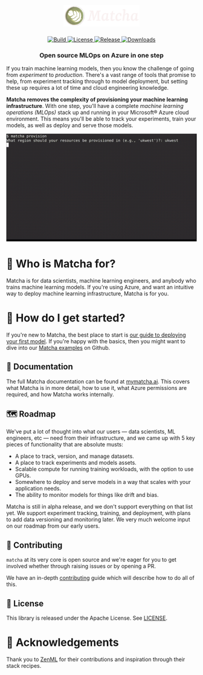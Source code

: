 <h1 align="center">
    <img src="docs/img/logo.png" width="200" style="max-width: 200px"></img>
</h1>

<p align="center">
    <a href="https://github.com/fuzzylabs/matcha/actions/workflows/ci.yml">
        <img alt="Build" src="https://img.shields.io/github/actions/workflow/status/fuzzylabs/matcha/ci.yml">
    </a>
    <a href="https://github.com/fuzzylabs/matcha/blob/main/LICENSE">
        <img alt="License" src="https://img.shields.io/github/license/fuzzylabs/matcha?color=blue">
    </a>
    <a href="https://github.com/fuzzylabs/matcha/releases">
        <img alt="Release" src="https://img.shields.io/github/v/release/fuzzylabs/matcha?color=green">
    </a>
    <a href="https://pypi.org/project/matcha-ml/">
        <img alt="Downloads" src="https://img.shields.io/pypi/dm/matcha-ml?color=orange">
    </a>
</p>

<h3 align="center">
    <p>Open source MLOps on Azure in one step</p>
</h3>

If you train machine learning models, then you know the challenge of going from _experiment_ to _production_. There's a vast range of tools that promise to help, from experiment tracking through to model deployment, but setting these up requires a lot of time and cloud engineering knowledge.

**Matcha removes the complexity of provisioning your machine learning infrastructure**. With one step, you'll have a complete _machine learning operations (MLOps)_ stack up and running in your Microsoft® Azure cloud environment. This means you'll be able to track your experiments, train your models, as well as deploy and serve those models.

<div align="center">
    <img src="docs/img/matcha-provision.gif"></img>
</div>

# &#127861; Who is Matcha for?

Matcha is for data scientists, machine learning engineers, and anybody who trains machine learning models. If you're using Azure, and want an intuitive way to deploy machine learning infrastructure, Matcha is for you.

# &#127939; How do I get started?

If you're new to Matcha, the best place to start is [our guide to deploying your first model](http://www.mymatcha.ai/getting-started). If you're happy with the basics, then you might want to dive into our [Matcha examples](https://github.com/fuzzylabs/matcha-examples) on Github.

## &#128214; Documentation

The full Matcha documentation can be found at [mymatcha.ai](https://mymatcha.ai). This covers what Matcha is in more detail, how to use it, what Azure permissions are required, and how Matcha works internally.

## &#128506;&#65039; Roadmap

We've put a lot of thought into what our users — data scientists, ML engineers, etc — need from their infrastructure, and we came up with 5 key pieces of functionality that are absolute musts:

* A place to track, version, and manage datasets.
* A place to track experiments and models assets.
* Scalable compute for running training workloads, with the option to use GPUs.
* Somewhere to deploy and serve models in a way that scales with your application needs.
* The ability to monitor models for things like drift and bias.

Matcha is still in alpha release, and we don't support everything on that list yet. We support experiment tracking, training, and deployment, with plans to add data versioning and monitoring later. We very much welcome input on our roadmap from our early users.

## &#128079; Contributing

`matcha` at its very core is open source and we're eager for you to get involved whether through raising issues or by opening a PR.

We have an in-depth [contributing](CONTRIBUTING.md) guide which will describe how to do all of this.

## &#128220; License

This library is released under the Apache License. See [LICENSE](LICENSE).

# &#129309; Acknowledgements

Thank you to [ZenML](https://zenml.io/home) for their contributions and inspiration through their stack recipes.
